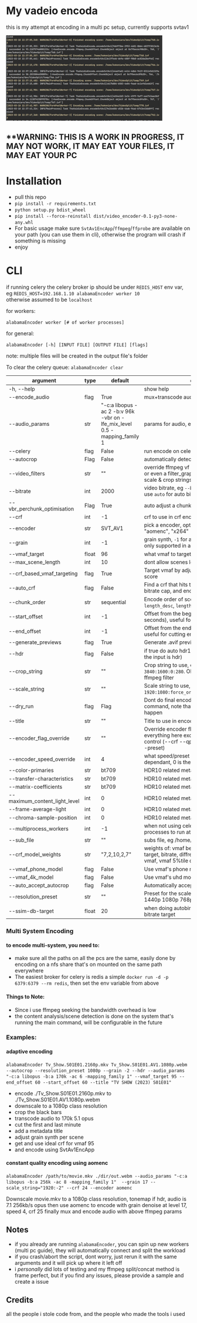# My vadeio encoda

this is my attempt at encoding in a multi pc setup, currently supports svtav1

![lovely screenshot of the worker](Screenshotidfk.png)

## **WARNING: THIS IS A WORK IN PROGRESS, IT MAY NOT WORK, IT MAY EAT YOUR FILES, IT MAY EAT YOUR PC

# Installation

* pull this repo
* `pip install -r requirements.txt`
* `python setup.py bdist_wheel`
* `pip install --force-reinstall dist/video_encoder-0.1-py3-none-any.whl`
* For basic usage make sure `SvtAv1EncApp`/`ffmpeg`/`ffprobe` are available on your path (you can use them in cli),
  otherwise the program will crash if something is missing
* enjoy

# CLI

if running celery the celery broker ip should be under `REDIS_HOST` env var,
eg `REDIS_HOST=192.168.1.10 alabamaEncoder worker 10`  
otherwise assumed to be `localhost`

for workers:

````
alabamaEncoder worker [# of worker processes] 
````

for general:

````
alabamaEncoder [-h] [INPUT FILE] [OUTPUT FILE] [flags]
````

note: multiple files will be created in the output file's folder

To clear the celery queue: `alabamaEncoder clear`

| argument                      | type  | default                                                                   | description                                                                                                                                        |
|-------------------------------|-------|---------------------------------------------------------------------------|----------------------------------------------------------------------------------------------------------------------------------------------------|
| -h, --help                    |       |                                                                           | show help                                                                                                                                          |
| --encode_audio                | flag  | True                                                                      | mux+transcode audio into the output video                                                                                                          |
| --audio_params                | str   | "-c:a libopus -ac 2 -b:v 96k -vbr on -lfe_mix_level 0.5 -mapping_family 1 | params for audio, eg `-c:v libopus -ac 6`                                                                                                          |
| --celery                      | flag  | False                                                                     | run encode on celery cluster                                                                                                                       |
| --autocrop                    | Flag  | False                                                                     | automatically detect black bars and crop them                                                                                                      |
| --video_filters               | str   | ""                                                                        | override ffmpeg vf params, put your `-vf crop=...` or even a filter_graph, mutually exclusive with scale & crop strings                            |
| --bitrate                     | int   | 2000                                                                      | video bitrate, eg `--bitrate 1000` for 1000kb/s, use `auto` for auto bitrate picking                                                               |
| --vbr_perchunk_optimisation   | Flag  | True                                                                      | auto adjust a chunks vbr bitrate to hit ssim target                                                                                                |
| --crf                         | int   | -1                                                                        | crf to use in crf encode mode                                                                                                                      |
| --encoder                     | str   | SVT_AV1                                                                   | pick a encoder, options are "svt_av1", "x265", "aomenc", "x264"                                                                                    |
| --grain                       | int   | -1                                                                        | grain synth, `-1` for auto, `-2` for auto per chunk, only supported in aomenc, svtav1encapp                                                        |
| --vmaf_target                 | float | 96                                                                        | what vmaf to target with auto ladder                                                                                                               |
| --max_scene_length            | int   | 10                                                                        | dont allow scenes longer than this, in seconds                                                                                                     |
| --crf_based_vmaf_targeting    | flag  | True                                                                      | Target vmaf by adjusting vmaf and calculation score                                                                                                |
| --auto_crf                    | flag  | False                                                                     | Find a crf that hits target vmaf, calculate a peak bitrate cap, and encode using CRF VBV                                                           |
| --chunk_order                 | str   | sequential                                                                | Encode order of scenes: `random`, `sequential`, `length_desc`, `length_asc`, `sequential_reverse`                                                  |
| --start_offset                | int   | -1                                                                        | Offset from the beginning of the video (in seconds), useful for cutting intros etc                                                                 |
| --end_offset                  | int   | -1                                                                        | Offset from the end of the video (in seconds), useful for cutting end credits outtros etc                                                          |
| --generate_previews           | flag  | True                                                                      | Generate .avif previews for encoded file                                                                                                           |
| --hdr                         | flag  | False                                                                     | if true do auto hdr10, if false tonemap (assuming the input is hdr)                                                                                |
| --crop_string                 | str   | ""                                                                        | Crop string to use, eg `1920:1080:0:0`, `3840:1600:0:280`. Obtained using the `cropdetect` ffmpeg filter                                           |
| --scale_string                | str   | ""                                                                        | Scale string to use, eg. `1920:1080`, `1280:-2`, `1920:1080:force_original_aspect_ratio=decrease`                                                  |
| --dry_run                     | flag  | Flag                                                                      | Dont do final encode and just reutrn encode command, note that analasys (like crf vmaf) will happen                                                |
| --title                       | str   | ""                                                                        | Title to use in encode's metadata                                                                                                                  |
| --encoder_flag_override       | str   | ""                                                                        | Override encoder flags by the program, put everything here except output paths, pass, rate control (--crf --qp), and speed (--cpu_used) (--preset) |
| --encoder_speed_override      | int   | 4                                                                         | what speed/preset level to use, encoder dependant, 0 is the slowest                                                                                |
| --color-primaries             | str   | bt709                                                                     | HDR10 related metadata                                                                                                                             |
| --transfer-characteristics    | str   | bt709                                                                     | HDR10 related metadata                                                                                                                             |
| --matrix-coefficients         | str   | bt709                                                                     | HDR10 related metadata                                                                                                                             |
| --maximum_content_light_level | int   | 0                                                                         | HDR10 related metadata                                                                                                                             |
| --frame-average-light         | int   | 0                                                                         | HDR10 related metadata                                                                                                                             |
| --chroma-sample-position      | int   | 0                                                                         | HDR10 related metadata                                                                                                                             |
| --multiprocess_workers        | int   | -1                                                                        | when not using celery, how many encode processes to run at once, `-1` for auto scale                                                               |
| --sub_file                    | str   | ""                                                                        | subs file, eg /home/user/subs.vvt                                                                                                                  |
| --crf_model_weights           | str   | "7,2,10,2,7"                                                              | weights of: vmaf bellow target, vmaf above target, bitrate, diffrence bettwen vmaf and 5%tile vmaf, vmaf 5%tile diff from target                   |
| --vmaf_phone_model            | flag  | False                                                                     | Use vmaf's phone model                                                                                                                             |
| --vmaf_4k_model               | flag  | False                                                                     | Use vmaf's uhd model                                                                                                                               |
| --auto_accept_autocrop        | flag  | False                                                                     | Automatically accept autocrop                                                                                                                      |
| --resolution_preset           | str   | ""                                                                        | Preset for the scale filter, possible choices are 4k 1440p 1080p 768p 720p 540p 480p 360p                                                          |
| --ssim-db-target              | float | 20                                                                        | when doing autobirate what ssim dB should the bitrate target                                                                                       |

### Multi System Encoding

#### to encode multi-system, you need to:

- make sure all the paths on all the pcs are the same, easily done by encoding on a nfs share that's on mounted on the
  same path everywhere
- The easiest broker for celery is redis a simple `docker run -d -p 6379:6379 --rm redis`, then set the env variable
  from above

#### Things to Note:

- Since i use ffmpeg seeking the bandwidth overhead is low
- the content analysis/scene detection is done on the system that's running the main command, will be configurable in
  the future

### Examples:

#### adaptive encoding

````
alabamaEncoder Tv_Show.S01E01.2160p.mkv Tv_Show.S01E01.AV1.1080p.webm --autocrop --resolution_preset 1080p --grain -2 --hdr --audio_params "-c:a libopus -b:a 170k -ac 6 -mapping_family 1" --vmaf_target 95 --end_offset 60 --start_offset 60 --title "TV SHOW (2023) S01E01"
````

* encode ./Tv_Show.S01E01.2160p.mkv to ./Tv_Show.S01E01.AV1.1080p.webm
* downscale to a 1080p class resolution
* crop the black bars
* transcode audio to 170k 5.1 opus
* cut the first and last minute
* add a metadata title
* adjust grain synth per scene
* get and use ideal crf for vmaf 95
* and encode using SvtAv1EncApp

#### constant quality encoding using aomenc

````
alabamaEncoder /path/to/movie.mkv ./dir/out.webm --audio_params "-c:a libopus -b:a 256k -ac 8 -mapping_family 1"  --grain 17 --scale_string="1920:-2" --crf 24 --encoder aomenc
````

Downscale movie.mkv to a 1080p class resolution, tonemap if hdr, audio is 7.1 256kb/s opus
then use aomenc to encode with grain denoise at level 17, speed 4, crf 25 finally mux and encode audio with above ffmpeg
params

## Notes

- if you already are running `alabamaEncoder`, you can spin up new workers (multi pc guide), they will automatically
  connect
  and split the workload
- if you crash/abort the script, dont worry, just rerun it with the same arguments and it will pick up where it left
  off
- i *personally* did lots of testing and my ffmpeg split/concat method is frame perfect, but if you find any issues,
  please provide a sample and create a issue

## Credits

all the people i stole code from, and the people who made the tools i used